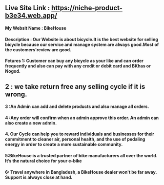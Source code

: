 ## Live Site Link : https://niche-product-b3e34.web.app/

#### My Websit Name : BikeHouse

#### Description : Our Website is about bicycle.It is the best website for selling bicycle because our service and manage system are always good.Most of the customers'review  are good.

#### Fetures 1: Customer can buy any bicycle as  your like and can order frequently and also can pay with any credit or debit card and BKhas or Nogod.

## 2 : we take return free any selling cycle if  it is wrong.


#### 3 :An Admin can add and delete products and also manage all orders.

#### 4 :Any order will confirm when an admin approve this order. An admin can also create a new admin. 



#### 4. Our Cycle can help you  to reward individuals and businesses for their commitment to cleaner air, personal health, and the use of pedaling energy in order to create a more sustainable community.

#### 5:BikeHouse is a trusted partner of bike manufacturers all over the world. It’s the natural choice for your e-bike

#### 6: Travel anywhere in Bangladesh, a BikeHouse dealer won't be far away. Support is always close at hand.

